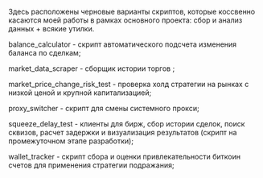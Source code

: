 Здесь расположены черновые варианты скриптов, которые коссвенно касаются моей работы в рамках основного проекта: сбор и анализ данных + всякие утилки.

balance_calculator - скрипт автоматического подсчета изменения баланса по сделкам;

market_data_scraper - сборщик истории торгов ;

market_price_change_risk_test - проверка холд стратегии на рынках с низкой ценой и крупной капитализацией;

proxy_switcher - скрипт для смены системного прокси;

squeeze_delay_test - клиенты для бирж, сбор истории сделок, поиск сквизов, расчет задержки и визуализация результатов (скрипт на промежуточном этапе разработки);

wallet_tracker - скрипт сбора и оценки привлекательности биткоин счетов для применения стратегии подражания;

